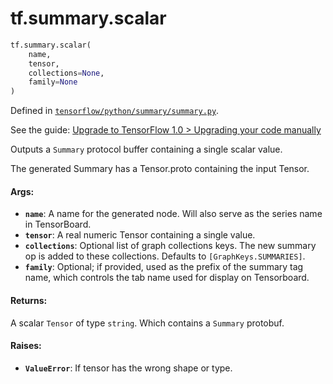 <div itemscope itemtype="http://developers.google.com/ReferenceObject">
<meta itemprop="name" content="tf.summary.scalar" />
<meta itemprop="path" content="Stable" />
</div>

# tf.summary.scalar

``` python
tf.summary.scalar(
    name,
    tensor,
    collections=None,
    family=None
)
```



Defined in [`tensorflow/python/summary/summary.py`](https://www.tensorflow.org/code/tensorflow/python/summary/summary.py).

See the guide: [Upgrade to TensorFlow 1.0 > Upgrading your code manually](../../../../api_guides/python/upgrade.md#Upgrading_your_code_manually)

Outputs a `Summary` protocol buffer containing a single scalar value.

The generated Summary has a Tensor.proto containing the input Tensor.

#### Args:

* <b>`name`</b>: A name for the generated node. Will also serve as the series name in
    TensorBoard.
* <b>`tensor`</b>: A real numeric Tensor containing a single value.
* <b>`collections`</b>: Optional list of graph collections keys. The new summary op is
    added to these collections. Defaults to `[GraphKeys.SUMMARIES]`.
* <b>`family`</b>: Optional; if provided, used as the prefix of the summary tag name,
    which controls the tab name used for display on Tensorboard.


#### Returns:

A scalar `Tensor` of type `string`. Which contains a `Summary` protobuf.


#### Raises:

* <b>`ValueError`</b>: If tensor has the wrong shape or type.